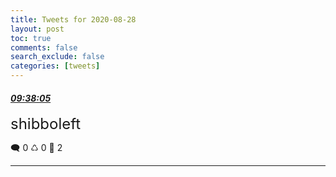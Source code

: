 ```yaml
---
title: Tweets for 2020-08-28
layout: post
toc: true
comments: false
search_exclude: false
categories: [tweets]
---
```



#### <a href = "https://twitter.com/deepfates/status/1299370678722981889">*09:38:05*</a>

<font size="5">shibboleft</font>



🗨️ 0 ♺ 0 🤍  2   

---
    
            
